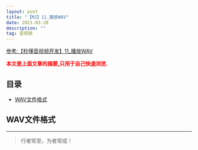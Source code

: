 ```yaml
---
layout: post
title: "【MJ】11_播放WAV"
date: 2021-03-28
description: ""
tag: 音视频
---
```



[参考:【秒懂音视频开发】11_播放WAV](https://www.cnblogs.com/mjios/p/14582322.html)

<span style="font-weight:bold;color:red;">本文是上面文章的摘要,只用于自己快速浏览.</span>


## 目录

* [WAV文件格式](#content1)




<!-- ************************************************ -->
## <a id="content1"></a>WAV文件格式



----------
>  行者常至，为者常成！


